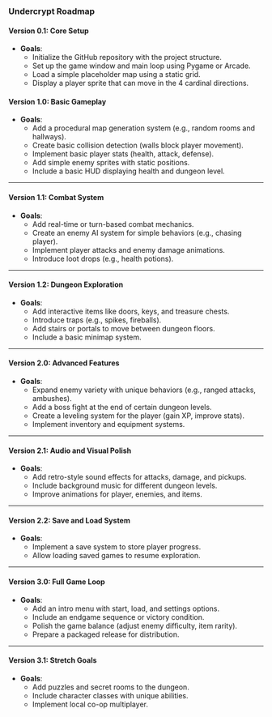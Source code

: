 ### **Undercrypt Roadmap**

#### **Version 0.1: Core Setup**
- **Goals**:
  - Initialize the GitHub repository with the project structure.
  - Set up the game window and main loop using Pygame or Arcade.
  - Load a simple placeholder map using a static grid.
  - Display a player sprite that can move in the 4 cardinal directions.

#### **Version 1.0: Basic Gameplay**
- **Goals**:
  - Add a procedural map generation system (e.g., random rooms and hallways).
  - Create basic collision detection (walls block player movement).
  - Implement basic player stats (health, attack, defense).
  - Add simple enemy sprites with static positions.
  - Include a basic HUD displaying health and dungeon level.

---

#### **Version 1.1: Combat System**
- **Goals**:
  - Add real-time or turn-based combat mechanics.
  - Create an enemy AI system for simple behaviors (e.g., chasing player).
  - Implement player attacks and enemy damage animations.
  - Introduce loot drops (e.g., health potions).

---

#### **Version 1.2: Dungeon Exploration**
- **Goals**:
  - Add interactive items like doors, keys, and treasure chests.
  - Introduce traps (e.g., spikes, fireballs).
  - Add stairs or portals to move between dungeon floors.
  - Include a basic minimap system.

---

#### **Version 2.0: Advanced Features**
- **Goals**:
  - Expand enemy variety with unique behaviors (e.g., ranged attacks, ambushes).
  - Add a boss fight at the end of certain dungeon levels.
  - Create a leveling system for the player (gain XP, improve stats).
  - Implement inventory and equipment systems.

---

#### **Version 2.1: Audio and Visual Polish**
- **Goals**:
  - Add retro-style sound effects for attacks, damage, and pickups.
  - Include background music for different dungeon levels.
  - Improve animations for player, enemies, and items.

---

#### **Version 2.2: Save and Load System**
- **Goals**:
  - Implement a save system to store player progress.
  - Allow loading saved games to resume exploration.

---

#### **Version 3.0: Full Game Loop**
- **Goals**:
  - Add an intro menu with start, load, and settings options.
  - Include an endgame sequence or victory condition.
  - Polish the game balance (adjust enemy difficulty, item rarity).
  - Prepare a packaged release for distribution.

---

#### **Version 3.1: Stretch Goals**
- **Goals**:
  - Add puzzles and secret rooms to the dungeon.
  - Include character classes with unique abilities.
  - Implement local co-op multiplayer.

